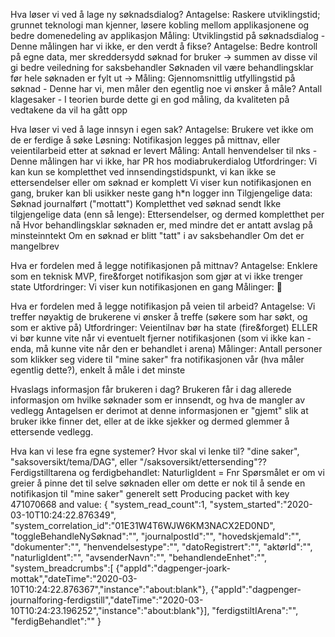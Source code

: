 Hva løser vi ved å lage ny søknadsdialog?
Antagelse:
Raskere utviklingstid; grunnet teknologi man kjenner, løsere kobling mellom applikasjonene og bedre domenedeling av applikasjon
Måling:
Utviklingstid på søknadsdialog - Denne målingen har vi ikke, er den verdt å fikse?
Antagelse:
Bedre kontroll på egne data, mer skreddersydd søknad for bruker -> summen av disse vil gi bedre veiledning for saksbehandler
Søknaden vil være behandlingsklar før hele søknaden er fylt ut ->
Måling:
Gjennomsnittlig utfyllingstid på søknad - Denne har vi, men måler den egentlig noe vi ønsker å måle?
Antall klagesaker - I teorien burde dette gi en god måling, da kvaliteten på vedtakene da vil ha gått opp

Hva løser vi ved å lage innsyn i egen sak?
Antagelse:
Brukere vet ikke om de er ferdige å søke
Løsning:
Notifikasjon legges på mittnav, eller veientilarbeid etter at søknad er levert
Måling:
Antall henvendelser til nks - Denne målingen har vi ikke, har PR hos modiabrukerdialog
Utfordringer:
Vi kan kun se kompletthet ved innsendingstidspunkt, vi kan ikke se ettersendelser eller om søknad er komplett
Vi viser kun notifikasjonen en gang, bruker kan bli usikker neste gang h\*n logger inn
Tilgjengelige data:
Søknad journalført ("mottatt")
Kompletthet ved søknad sendt
Ikke tilgjengelige data (enn så lenge):
Ettersendelser, og dermed kompletthet per nå
Hvor behandlingsklar søknaden er, med mindre det er antatt avslag på minsteinntekt
Om en søknad er blitt "tatt" i av saksbehandler
Om det er mangelbrev

Hva er fordelen med å legge notifikasjonen på mittnav?
Antagelse:
Enklere som en teknisk MVP, fire&forget notifikasjon som gjør at vi ikke trenger state
Utfordringer:
Vi viser kun notifikasjonen en gang
Målinger:
:shrug:

Hva er fordelen med å legge notifikasjon på veien til arbeid?
Antagelse:
Vi treffer nøyaktig de brukerene vi ønsker å treffe (søkere som har søkt, og som er aktive på)
Utfordringer:
Veientilnav bør ha state (fire&forget)
ELLER vi bør kunne vite når vi eventuelt fjerner notifikasjonen (som vi ikke kan - enda, må kunne vite når den er behandlet i arena)
Målinger:
Antall personer som klikker seg videre til "mine saker" fra notifikasjonen vår (hva måler egentlig dette?), enkelt å måle i det minste

Hvaslags informasjon får brukeren i dag?
Brukeren får i dag allerede informasjon om hvilke søknader som er innsendt, og hva de mangler av vedlegg
Antagelsen er derimot at denne informasjonen er "gjemt" slik at bruker ikke finner det, eller at de ikke sjekker og dermed glemmer å ettersende vedlegg.

Hva kan vi lese fra egne systemer?
Hvor skal vi lenke til? "dine saker", "saksoversikt/tema/DAG", eller "/saksoversikt/ettersending"??
Ferdigstilltarena og ferdigbehandlet: NaturligIdent = Fnr
Spørsmålet er om vi greier å pinne det til selve søknaden eller om dette er nok til å sende en notifikasjon til "mine saker" generelt sett
Producing packet with key 471070668 and value: {
"system_read_count":1,
"system_started":"2020-03-10T10:24:22.876349",
"system_correlation_id":"01E31W4T6WJW6KM3NACX2ED0ND",
"toggleBehandleNySøknad":"<REDACTED>",
"journalpostId":"<REDACTED>",
"hovedskjemaId":"<REDACTED>",
"dokumenter":"<REDACTED>",
"henvendelsestype":"<REDACTED>",
"datoRegistrert":"<REDACTED>",
"aktørId":"<REDACTED>",
"naturligIdent":"<REDACTED>",
"avsenderNavn":"<REDACTED>",
"behandlendeEnhet":"<REDACTED>",
"system_breadcrumbs":[
{"appId":"dagpenger-joark-mottak","dateTime":"2020-03-10T10:24:22.876367","instance":"about:blank"},
{"appId":"dagpenger-journalforing-ferdigstill","dateTime":"2020-03-10T10:24:23.196252","instance":"about:blank"}],
"ferdigstiltIArena":"<REDACTED>",
"ferdigBehandlet":"<REDACTED>"
}
